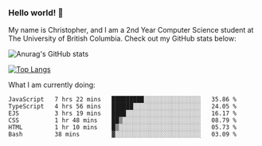 ### Hello world! 👋
My name is Christopher, and I am a 2nd Year Computer Science student at The University of British Columbia. 
Check out my GitHub stats below: 

![Anurag's GitHub stats](https://github-readme-stats.vercel.app/api?username=chrishadrian&hide=contribs,issues&count_private=true&show_icons=true&theme=tokyonight)

[![Top Langs](https://github-readme-stats.vercel.app/api/top-langs/?username=chrishadrian&layout=compact&theme=tokyonight&langs_count=4)](https://github.com/anuraghazra/github-readme-stats)

What I am currently doing:
<!--START_SECTION:waka-->

```text
JavaScript   7 hrs 22 mins   █████████░░░░░░░░░░░░░░░░   35.86 %
TypeScript   4 hrs 56 mins   ██████░░░░░░░░░░░░░░░░░░░   24.05 %
EJS          3 hrs 19 mins   ████░░░░░░░░░░░░░░░░░░░░░   16.17 %
CSS          1 hr 48 mins    ██▒░░░░░░░░░░░░░░░░░░░░░░   08.79 %
HTML         1 hr 10 mins    █▒░░░░░░░░░░░░░░░░░░░░░░░   05.73 %
Bash         38 mins         ▓░░░░░░░░░░░░░░░░░░░░░░░░   03.09 %
```

<!--END_SECTION:waka-->
<!-- [![willianrod's wakatime stats](https://github-readme-stats.vercel.app/api/wakatime?username=chrishadrian)](https://github.com/anuraghazra/github-readme-stats) -->

<!--
- 🔭 I’m currently working on ...
- 🌱 I’m currently learning ...
- 👯 I’m looking to collaborate on ...
- 🤔 I’m looking for help with ...
- 💬 Ask me about ...
- 📫 How to reach me: ...
- 😄 Pronouns: ...
- ⚡ Fun fact: ...
-->
